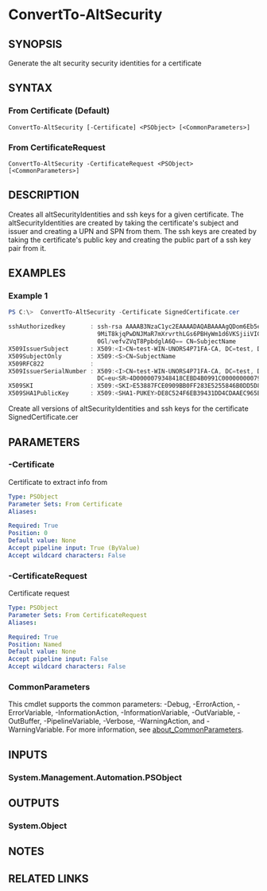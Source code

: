 ﻿---
external help file: powershellYK.dll-Help.xml
Module Name: powershellYK
online version:
schema: 2.0.0
---

# ConvertTo-AltSecurity

## SYNOPSIS
Generate the alt security security identities for a certificate

## SYNTAX

### From Certificate (Default)
```
ConvertTo-AltSecurity [-Certificate] <PSObject> [<CommonParameters>]
```

### From CertificateRequest
```
ConvertTo-AltSecurity -CertificateRequest <PSObject> [<CommonParameters>]
```

## DESCRIPTION
Creates all altSecurityIdentities and ssh keys for a given certificate. The altSecurityIdentities are created by taking the certificate's subject and issuer and creating a UPN and SPN from them. The ssh keys are created by taking the certificate's public key and creating the public part of a ssh key pair from it.

## EXAMPLES

### Example 1
```powershell
PS C:\>  ConvertTo-AltSecurity -Certificate SignedCertificate.cer

sshAuthorizedkey       : ssh-rsa AAAAB3NzaC1yc2EAAAADAQABAAAAgQDom6Eb5e6vpglN/YUAFAETRt0rlg7SBZZrJtZL8hiGR5z4tTwH8HRFQG
                         9MiT8kjqPwDNJMaR7mXrvrthLGs6PBHyWm1d6VKSjiiVICTglXr/KkEgByHaEqdo4WpB+Qs0GEhKjr1Ly2l9U2DpBCQUkD
                         0Gl/vefvZVqT8PpbdglA6Q== CN=SubjectName
X509IssuerSubject      : X509:<I>CN=test-WIN-UNORS4P71FA-CA, DC=test, DC=virot, DC=eu<S>CN=SubjectName
X509SubjectOnly        : X509:<S>CN=SubjectName
X509RFC822             :
X509IssuerSerialNumber : X509:<I>CN=test-WIN-UNORS4P71FA-CA, DC=test, DC=virot,
                         DC=eu<SR>4D0000079348418CEBD4B0991C000000000793
X509SKI                : X509:<SKI>E53887FCE0909BB0FF283E5255846B0DD5D86591
X509SHA1PublicKey      : X509:<SHA1-PUKEY>DE8C524F6EB39431DD4CDAAEC965BE7143CCCD79
```

Create all versions of altSecurityIdentities and ssh keys for the certificate SignedCertificate.cer

## PARAMETERS

### -Certificate
Certificate to extract info from

```yaml
Type: PSObject
Parameter Sets: From Certificate
Aliases:

Required: True
Position: 0
Default value: None
Accept pipeline input: True (ByValue)
Accept wildcard characters: False
```

### -CertificateRequest
Certificate request

```yaml
Type: PSObject
Parameter Sets: From CertificateRequest
Aliases:

Required: True
Position: Named
Default value: None
Accept pipeline input: False
Accept wildcard characters: False
```

### CommonParameters
This cmdlet supports the common parameters: -Debug, -ErrorAction, -ErrorVariable, -InformationAction, -InformationVariable, -OutVariable, -OutBuffer, -PipelineVariable, -Verbose, -WarningAction, and -WarningVariable. For more information, see [about_CommonParameters](http://go.microsoft.com/fwlink/?LinkID=113216).

## INPUTS

### System.Management.Automation.PSObject

## OUTPUTS

### System.Object
## NOTES

## RELATED LINKS
